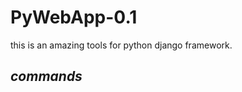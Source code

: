 # PyWebApp-0.1
<p> this is an amazing tools for python django framework. </p>
<h2> <i>commands</i> </h2>
